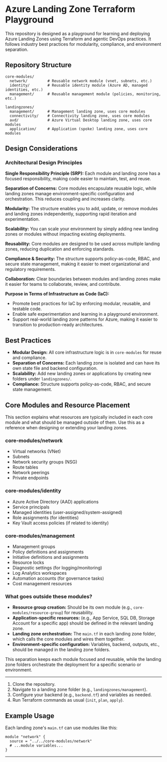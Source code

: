 # Azure Landing Zone Terraform Playground

This repository is designed as a playground for learning and deploying Azure Landing Zones using Terraform and agentic DevOps practices. It follows industry best practices for modularity, compliance, and environment separation.

## Repository Structure

```
core-modules/
  network/         # Reusable network module (vnet, subnets, etc.)
  identity/        # Reusable identity module (Azure AD, managed identities, etc.)
  management/      # Reusable management module (policies, monitoring, etc.)

landingzones/
  management/      # Management landing zone, uses core modules
  connectivity/    # Connectivity landing zone, uses core modules
  avd/             # Azure Virtual Desktop landing zone, uses core modules
  application/     # Application (spoke) landing zone, uses core modules
```


## Design Considerations

### Architectural Design Principles

**Single Responsibility Principle (SRP):**
Each module and landing zone has a focused responsibility, making code easier to maintain, test, and reuse.

**Separation of Concerns:**
Core modules encapsulate reusable logic, while landing zones manage environment-specific configuration and orchestration. This reduces coupling and increases clarity.

**Modularity:**
The structure enables you to add, update, or remove modules and landing zones independently, supporting rapid iteration and experimentation.

**Scalability:**
You can scale your environment by simply adding new landing zones or modules without impacting existing deployments.

**Reusability:**
Core modules are designed to be used across multiple landing zones, reducing duplication and enforcing standards.

**Compliance & Security:**
The structure supports policy-as-code, RBAC, and secure state management, making it easier to meet organizational and regulatory requirements.

**Collaboration:**
Clear boundaries between modules and landing zones make it easier for teams to collaborate, review, and contribute.

**Purpose in Terms of Infrastructure as Code (IaC):**
- Promote best practices for IaC by enforcing modular, reusable, and testable code.
- Enable safe experimentation and learning in a playground environment.
- Support real-world landing zone patterns for Azure, making it easier to transition to production-ready architectures.

## Best Practices
- **Modular Design:** All core infrastructure logic is in `core-modules` for reuse and compliance.
- **Separation of Concerns:** Each landing zone is isolated and can have its own state file and backend configuration.
- **Scalability:** Add new landing zones or applications by creating new folders under `landingzones/`.
- **Compliance:** Structure supports policy-as-code, RBAC, and secure state management.

## Core Modules and Resource Placement

This section explains what resources are typically included in each core module and what should be managed outside of them. Use this as a reference when designing or extending your landing zones.

### core-modules/network
- Virtual networks (VNet)
- Subnets
- Network security groups (NSG)
- Route tables
- Network peerings
- Private endpoints

### core-modules/identity
- Azure Active Directory (AAD) applications
- Service principals
- Managed identities (user-assigned/system-assigned)
- Role assignments (for identities)
- Key Vault access policies (if related to identity)

### core-modules/management
- Management groups
- Policy definitions and assignments
- Initiative definitions and assignments
- Resource locks
- Diagnostic settings (for logging/monitoring)
- Log Analytics workspaces
- Automation accounts (for governance tasks)
- Cost management resources

### What goes outside these modules?
- **Resource group creation:** Should be its own module (e.g., `core-modules/resource-group`) for reusability.
- **Application-specific resources:** (e.g., App Service, SQL DB, Storage Account for a specific app) should be defined in the relevant landing zone.
- **Landing zone orchestration:** The `main.tf` in each landing zone folder, which calls the core modules and wires them together.
- **Environment-specific configuration:** Variables, backend, outputs, etc., should be managed in the landing zone folders.

This separation keeps each module focused and reusable, while the landing zone folders orchestrate the deployment for a specific scenario or environment.

---
1. Clone the repository.
2. Navigate to a landing zone folder (e.g., `landingzones/management`).
3. Configure your backend (e.g., `backend.tf`) and variables as needed.
4. Run Terraform commands as usual (`init`, `plan`, `apply`).

## Example Usage
Each landing zone's `main.tf` can use modules like this:

```hcl
module "network" {
  source = "../../core-modules/network"
  # ...module variables...
}
```

---